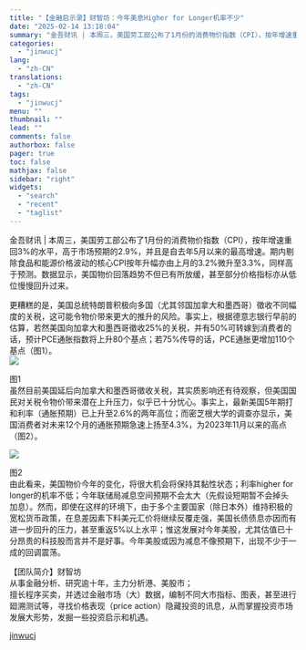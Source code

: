 ```yaml
---
title: "【金融启示录】财智坊：今年美息Higher for Longer机率不少"
date: "2025-02-14 13:18:04"
summary: "金吾财讯 | 本周三，美国劳工部公布了1月份的消费物价指数（CPI），按年增速重回3%的水平，高于市..."
categories:
  - "jinwucj"
lang:
  - "zh-CN"
translations:
  - "zh-CN"
tags:
  - "jinwucj"
menu: ""
thumbnail: ""
lead: ""
comments: false
authorbox: false
pager: true
toc: false
mathjax: false
sidebar: "right"
widgets:
  - "search"
  - "recent"
  - "taglist"
---
```


金吾财讯 | 本周三，美国劳工部公布了1月份的消费物价指数（CPI），按年增速重回3%的水平，高于市场预期的2.9%，并且是自去年5月以来的最高增速。期内剔除食品和能源价格波动的核心CPI按年升幅亦由上月的3.2%微升至3.3%，同样高于预测。数据显示，美国物价回落趋势不但已有所放缓，甚至部分价格指标亦从低位慢慢回升过来。  
  
更糟糕的是，美国总统特朗普积极向多国（尤其邻国加拿大和墨西哥）徵收不同幅度的关税，这可能令物价带来更大的推升的风险。事实上，根据德意志银行早前的估算，若然美国向加拿大和墨西哥徵收25%的关税，并有50%可转嫁到消费者的话，预计PCE通胀指数将上升80个基点；若75%传导的话，PCE通胀更增加110个基点（图1）。  
![](https://static.szfiu.com/news/20250214/NWZmZDhhMmY2NDMxNGMxMDlhNTNjYmNhZTM1MWMxNTY3OTQ5NjE4NTM=.png)  


图1  
虽然目前美国延后向加拿大和墨西哥徵收关税，其实质影响还有待观察，但美国国民对关税令物价带来潜在上升压力，似乎已十分忧心。事实上，最新美国5年期打和利率（通胀预期）已上升至2.6%的两年高位；而密芝根大学的调查亦显示，美国消费者对未来12个月的通胀预期急速上扬至4.3%，为2023年11月以来的高点（图2）。

![](https://static.szfiu.com/news/20250214/Zjg1OGFhNDJjY2VjOTQwNDg2OTc1NTEyMDc2NQ==.png)  


图2  
由此看来，美国物价今年的变化，将很大机会将保持其黏性状态；利率higher for longer的机率不低；今年联储局减息空间预期不会太大（先假设短期暂不会掉头加息）。然而，即使在这样的环境下，由于多个主要国家（除日本外）维持积极的宽松货币政策，在息差因素下料美元汇价将继续反覆走强，美国长债债息亦因而有进一步回升的压力，甚至重返5%以上水平；惟这发展对今年美股，尤其估值已十分昂贵的科技股而言并不是好事。今年美股或因为减息不像预期下，出现不少于一成的回调震荡。  
  


【团队简介】财智坊  
从事金融分析、研究逾十年，主力分析港、美股市；  
擅长程序买卖，并透过金融市场（大）数据，编制不同大市指标、图表，甚至进行廻溯测试等，寻找价格表现（price action）隐藏投资的讯息，从而掌握投资市场发展大形势，发掘一些投资启示和机遇。

[jinwucj](https://sky.szfiu.com/info/hk/details/266268328)
